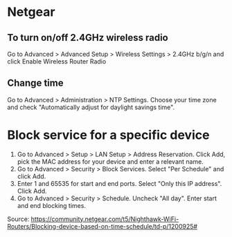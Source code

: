 # Netgear

## To turn on/off 2.4GHz wireless radio

Go to Advanced > Advanced Setup > Wireless Settings > 2.4GHz b/g/n and click Enable Wireless Router Radio

## Change time

Go to Advanced > Administration > NTP Settings. Choose your time zone and check "Automatically adjust for daylight savings time".

# Block service for a specific device

1. Go to Advanced > Setup > LAN Setup > Address Reservation. Click Add, pick the MAC address for your device and enter a relevant name.
1. Go to Advanced > Security > Block Services. Select "Per Schedule" and click Add.
1. Enter 1 and 65535 for start and end ports. Select "Only this IP address". Click Add.
1. Go to Advanced > Security > Schedule. Uncheck "All day". Enter start and end blocking times.

Source: https://community.netgear.com/t5/Nighthawk-WiFi-Routers/Blocking-device-based-on-time-schedule/td-p/1200925#
